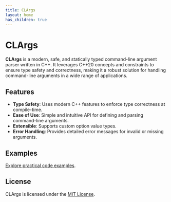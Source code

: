 ```yaml
---
title: CLArgs
layout: home
has_children: true
---
```


# CLArgs

**CLArgs** is a modern, safe, and statically typed command-line argument parser written in C++. 
It leverages C++20 concepts and constraints to ensure type safety and correctness, 
making it a robust solution for handling command-line arguments in a wide range of applications.

## Features

- **Type Safety**: Uses modern C++ features to enforce type correctness at compile-time.
- **Ease of Use**: Simple and intuitive API for defining and parsing command-line arguments.
- **Extensible**: Supports custom option value types.
- **Error Handling**: Provides detailed error messages for invalid or missing arguments.

## Examples

[Explore practical code examples](examples/).

## License

CLArgs is licensed under the [MIT License](https://opensource.org/license/mit).
